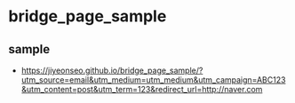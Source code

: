 # bridge_page_sample

## sample 

- https://jiyeonseo.github.io/bridge_page_sample/?utm_source=email&utm_medium=utm_medium&utm_campaign=ABC123&utm_content=post&utm_term=123&redirect_url=http://naver.com